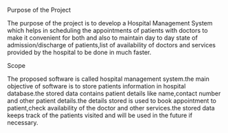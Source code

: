 Purpose of the Project

The purpose of the project is to develop a  Hospital Management System which helps in scheduling  the appointments of patients with doctors to make it convenient for  both and also to maintain day to day state of  admission/discharge of patients,list of availability of doctors and services provided by the hospital  to be done in much faster. 

Scope

The proposed software is called hospital management system.the main objective of software is to store patients information in  hospital database.the stored data contains patient details like name,contact number and other patient details.the details stored is used to book appointment to patient,check availability of the doctor and other services.the stored data keeps track  of the patients visited and will be used in the future if necessary.
